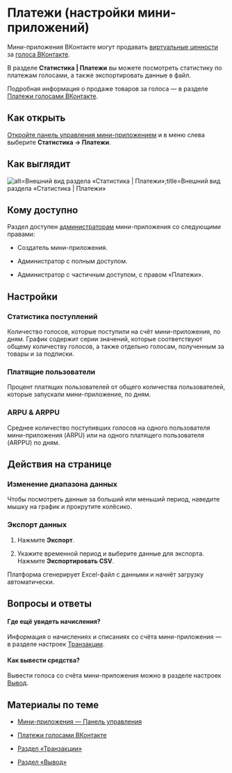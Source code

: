 
<!-- ---
title: 'Мини-приложения | Панель управления | Статистика | Платежи'
is_hidden: false
is_search_available: true
menu: 'main_menu'
visible_to_search_robots: true
meta_description: 
redirect_to: 
lang: ru
--- -->


<!-- Редакцией проверено -->

<!-- mini-apps/settings/stats/payments -->

# Платежи (настройки мини-приложений)

Мини-приложения ВКонтакте могут продавать [виртуальные ценности](mini-apps/glossary#Виртуальная%20ценность) за [голоса ВКонтакте](mini-apps/glossary#Голос).

В разделе **Статистика | Платежи** вы можете посмотреть статистику по платежам голосами, а также экспортировать данные в файл.

Подробная информация о продаже товаров за голоса — в разделе [Платежи голосами ВКонтакте](api/payments/getting-started).

## Как открыть

[Откройте панель управления мини-приложением](mini-apps/settings/overview) и в меню слева выберите **Статистика&nbsp;&rarr; Платежи**.

## Как выглядит

<!-- exclusions/_images/mini-apps/settings/stats/payments-page.webp -->
![alt=Внешний вид раздела «Статистика | Платежи»;title=Внешний вид раздела «Статистика | Платежи»](b794d43e561fae29a081521d0020a4eaaefc63579f32363cb6505d32 "7859068155897803089")

<!-- >:::carousel
![alt=Внешний вид раздела «Платежи» до подключения платежей;title=Внешний вид раздела «Платежи» до подключения платежей](3ca43eab3130058ad6977798be7618d502f1f5bcf43b7df52f6b3c21 "-6203273520385575582")
![alt=Внешний вид раздела «Платежи», когда на счёт мини-приложения поступают голоса;title=Внешний вид раздела «Платежи», когда на счёт мини-приложения поступают голоса](9ef3aba55c527b79bec4216c6f3d6235ef6aa569c5b1a64856d4c3e2 "7190073983231511660")
::: -->

## Кому доступно

Раздел доступен [администраторам](mini-apps/settings/managers) мини-приложения со следующими правами:

* Создатель мини-приложения.

* Администратор с полным доступом.

* Администратор с частичным доступом, с правом «Платежи».

## Настройки

### Статистика поступлений

Количество голосов, которые поступили на счёт мини-приложения, по дням. График содержит серии значений, которые соответствуют общему количеству голосов, а также отдельно голосам, полученным за товары и за подписки.

### Платящие пользователи

Процент платящих пользователей от общего количества пользователей, которые запускали мини-приложение, по дням.

### ARPU & ARPPU

Среднее количество поступивших голосов на одного пользователя мини-приложения (ARPU) или на одного платящего пользователя (ARPPU) по дням.

## Действия на странице

### Изменение диапазона данных

Чтобы посмотреть данные за больший или меньший период, наведите мышку на график и прокрутите колёсико.

### Экспорт данных

1. Нажмите **Экспорт**.

1. Укажите временной период и выберите данные для экспорта. Нажмите **Экспортировать CSV**.

Платформа сгенерирует Excel-файл с данными и начнёт загрузку автоматически.

## Вопросы и ответы

#### Где ещё увидеть начисления?

Информация о начислениях и списаниях со счёта мини-приложения — в разделе настроек [Транзакции](mini-apps/settings/payments/transactions).

#### Как вывести средства?

Вывести голоса со счёта мини-приложения можно в разделе настроек [Вывод](mini-apps/settings/payments/withdrawal).

## Материалы по теме

* [Мини-приложения — Панель управления](mini-apps/settings/overview)

* [Платежи голосами ВКонтакте](api/payments/getting-started)

* [Раздел «Транзакции»](mini-apps/settings/payments/transactions)

* [Раздел «Вывод»](mini-apps/settings/payments/withdrawal)

